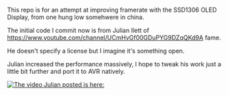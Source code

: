 This repo is for an attempt at improving framerate with the
SSD1306 OLED Display, from one hung low somehwere in china.

The initial code I commit now is from Julian Ilett of
https://www.youtube.com/channel/UCmHvGf00GDuPYG9DZqQKd9A fame.

He doesn't specify a license but I imagine it's something open.

Julian increased the performance massively, I hope to tweak his
work just a little bit further and port it to AVR natively.

[![The video Julian posted is here:](http://img.youtube.com/vi/lkWZuAnHa2Y/0.jpg)](http://www.youtube.com/watch?v=lkWZuAnHa2Y)


